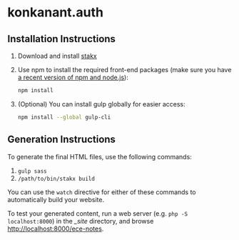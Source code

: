 # konkanant.auth

## Installation Instructions

1. Download and install [stakx](https://github.com/stakx-io/stakx)
1. Use npm to install the required front-end packages (make sure you have [a recent version of npm and node.js](https://www.digitalocean.com/community/tutorials/how-to-install-node-js-on-ubuntu-16-04)):

    ```bash
    npm install
    ```

1. (Optional) You can install gulp globally for easier access:
    ```bash
    npm install --global gulp-cli
    ```

## Generation Instructions
To generate the final HTML files, use the following commands:

1. `gulp sass`
2. `/path/to/bin/stakx build`

You can use the `watch` directive for either of these commands to automatically build your website.

To test your generated content, run a web server
(e.g. `php -S localhost:8000`) in the *_site* directory,
and browse [http://localhost:8000/ece-notes](http://localhost:8000/ece-notes).
